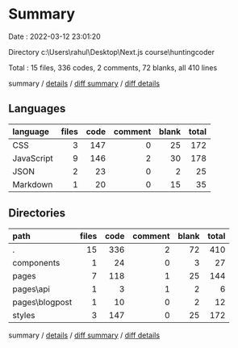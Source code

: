 # Summary

Date : 2022-03-12 23:01:20

Directory c:\Users\rahul\Desktop\Next.js course\huntingcoder

Total : 15 files,  336 codes, 2 comments, 72 blanks, all 410 lines

summary / [details](details.md) / [diff summary](diff.md) / [diff details](diff-details.md)

## Languages
| language | files | code | comment | blank | total |
| :--- | ---: | ---: | ---: | ---: | ---: |
| CSS | 3 | 147 | 0 | 25 | 172 |
| JavaScript | 9 | 146 | 2 | 30 | 178 |
| JSON | 2 | 23 | 0 | 2 | 25 |
| Markdown | 1 | 20 | 0 | 15 | 35 |

## Directories
| path | files | code | comment | blank | total |
| :--- | ---: | ---: | ---: | ---: | ---: |
| . | 15 | 336 | 2 | 72 | 410 |
| components | 1 | 24 | 0 | 3 | 27 |
| pages | 7 | 118 | 1 | 25 | 144 |
| pages\api | 1 | 3 | 1 | 2 | 6 |
| pages\blogpost | 1 | 10 | 0 | 2 | 12 |
| styles | 3 | 147 | 0 | 25 | 172 |

summary / [details](details.md) / [diff summary](diff.md) / [diff details](diff-details.md)